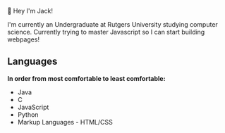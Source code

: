 👋 Hey I'm Jack!  

I'm currently an Undergraduate at Rutgers University studying computer science. Currently trying to master Javascript so I can start building webpages!
## Languages
**In order from most comfortable to least comfortable:**
* Java
* C
* JavaScript
* Python
* Markup Languages - HTML/CSS
